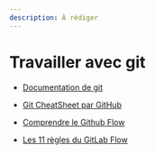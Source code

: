 ```yaml
---
description: À rédiger
---
```


# Travailler avec git

* [Documentation de git](https://git-scm.com/docs)
* [Git CheatSheet par GitHub](https://services.github.com/on-demand/downloads/github-git-cheat-sheet.pdf)



* [Comprendre le Github Flow](https://guides.github.com/introduction/flow/)
* [Les 11 règles du GitLab Flow](https://about.gitlab.com/2016/07/27/the-11-rules-of-gitlab-flow/)

